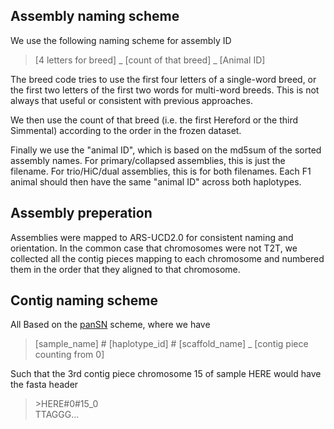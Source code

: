## Assembly naming scheme

We use the following naming scheme for assembly ID

> [4 letters for breed] _ [count of that breed] _ [Animal ID] 

The breed code tries to use the first four letters of a single-word breed, or the first two letters of the first two words for multi-word breeds.
This is not always that useful or consistent with previous approaches.

We then use the count of that breed (i.e. the first Hereford or the third Simmental) according to the order in the frozen dataset.

Finally we use the "animal ID", which is based on the md5sum of the sorted assembly names.
For primary/collapsed assemblies, this is just the filename.
For trio/HiC/dual assemblies, this is for both filenames.
Each F1 animal should then have the same "animal ID" across both haplotypes.
 
 
## Assembly preperation

Assemblies were mapped to ARS-UCD2.0 for consistent naming and orientation.
In the common case that chromosomes were not T2T, we collected all the contig pieces mapping to each chromosome and numbered them in the order that they aligned to that chromosome.

## Contig naming scheme

All 
Based on the [panSN](https://github.com/pangenome/PanSN-spec) scheme, where we have

> [sample_name] # [haplotype_id] # [scaffold_name] _ [contig piece counting from 0]

Such that the 3rd contig piece chromosome 15 of sample HERE would have the fasta header
> \>HERE#0#15_0  
> TTAGGG...
